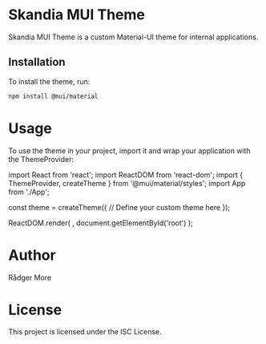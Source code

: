 # Skandia MUI Theme

Skandia MUI Theme is a custom Material-UI theme for internal applications.

## Installation

To install the theme, run:

```bash
npm install @mui/material
```

# Usage

To use the theme in your project, import it and wrap your application with the ThemeProvider:

import React from 'react';
import ReactDOM from 'react-dom';
import { ThemeProvider, createTheme } from '@mui/material/styles';
import App from './App';

const theme = createTheme({
// Define your custom theme here
});

ReactDOM.render(
<ThemeProvider theme={theme}>
<App />
</ThemeProvider>,
document.getElementById('root')
);

# Author

Rådger More

# License

This project is licensed under the ISC License.
